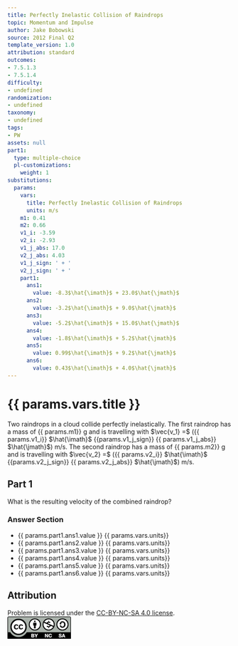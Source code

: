 ```yaml
---
title: Perfectly Inelastic Collision of Raindrops
topic: Momentum and Impulse
author: Jake Bobowski
source: 2012 Final Q2
template_version: 1.0
attribution: standard
outcomes:
- 7.5.1.3
- 7.5.1.4
difficulty:
- undefined
randomization:
- undefined
taxonomy:
- undefined
tags:
- PW
assets: null
part1:
  type: multiple-choice
  pl-customizations:
    weight: 1
substitutions:
  params:
    vars:
      title: Perfectly Inelastic Collision of Raindrops
      units: m/s
    m1: 0.41
    m2: 0.66
    v1_i: -3.59
    v2_i: -2.93
    v1_j_abs: 17.0
    v2_j_abs: 4.03
    v1_j_sign: ' + '
    v2_j_sign: ' + '
    part1:
      ans1:
        value: -8.3$\hat{\imath}$ + 23.0$\hat{\jmath}$
      ans2:
        value: -3.2$\hat{\imath}$ + 9.0$\hat{\jmath}$
      ans3:
        value: -5.2$\hat{\imath}$ + 15.0$\hat{\jmath}$
      ans4:
        value: -1.8$\hat{\imath}$ + 5.2$\hat{\jmath}$
      ans5:
        value: 0.99$\hat{\imath}$ + 9.2$\hat{\jmath}$
      ans6:
        value: 0.43$\hat{\imath}$ + 4.0$\hat{\jmath}$
---
```

# {{ params.vars.title }}
Two raindrops in a cloud collide perfectly inelastically. The first raindrop has a mass of {{ params.m1}} g and is travelling with $\vec{v_1} =$ ({{ params.v1_i}} $\hat{\imath}$ {{params.v1_j_sign}} {{ params.v1_j_abs}} $\hat{\jmath}$) m/s.
The second raindrop has a mass of {{ params.m2}} g and is travelling with $\vec{v_2} =$ ({{ params.v2_i}} $\hat{\imath}$ {{params.v2_j_sign}} {{ params.v2_j_abs}} $\hat{\jmath}$) m/s.
## Part 1

What is the resulting velocity of the combined raindrop?

### Answer Section

- {{ params.part1.ans1.value }} {{ params.vars.units}}
- {{ params.part1.ans2.value }} {{ params.vars.units}}
- {{ params.part1.ans3.value }} {{ params.vars.units}}
- {{ params.part1.ans4.value }} {{ params.vars.units}}
- {{ params.part1.ans5.value }} {{ params.vars.units}}
- {{ params.part1.ans6.value }} {{ params.vars.units}}

## Attribution

Problem is licensed under the [CC-BY-NC-SA 4.0 license](https://creativecommons.org/licenses/by-nc-sa/4.0/).<br> ![The Creative Commons 4.0 license requiring attribution-BY, non-commercial-NC, and share-alike-SA license.](https://raw.githubusercontent.com/firasm/bits/master/by-nc-sa.png)